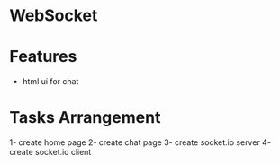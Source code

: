 # WebSocket

# Features

- html ui for chat

# Tasks Arrangement

1- create home page
2- create chat page
3- create socket.io server
4- create socket.io client
